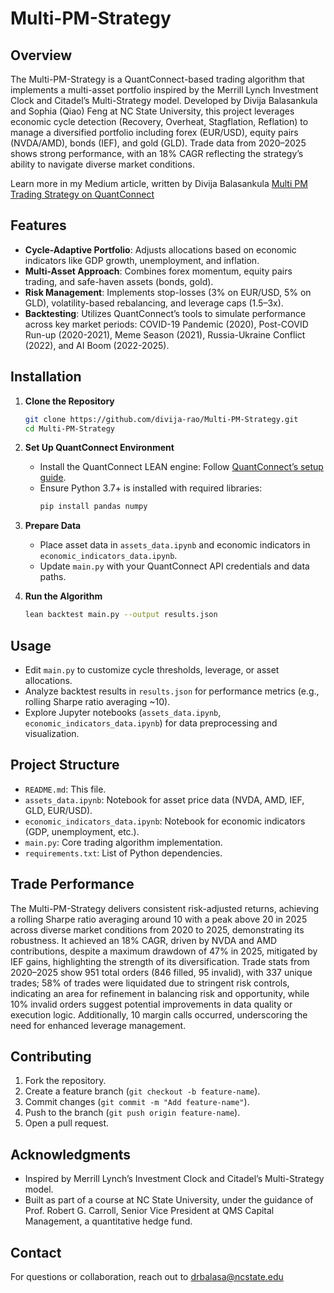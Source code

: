# Multi-PM-Strategy

## Overview
The Multi-PM-Strategy is a QuantConnect-based trading algorithm that implements a multi-asset portfolio inspired by the Merrill Lynch Investment Clock and Citadel’s Multi-Strategy model. Developed by Divija Balasankula and Sophia (Qiao) Feng at NC State University, this project leverages economic cycle detection (Recovery, Overheat, Stagflation, Reflation) to manage a diversified portfolio including forex (EUR/USD), equity pairs (NVDA/AMD), bonds (IEF), and gold (GLD). Trade data from 2020–2025 shows strong performance, with an 18% CAGR reflecting the strategy’s ability to navigate diverse market conditions.

Learn more in my Medium article, written by Divija Balasankula [Multi PM Trading Strategy on QuantConnect](https://medium.com/p/7bb60c469da4)

## Features
- **Cycle-Adaptive Portfolio**: Adjusts allocations based on economic indicators like GDP growth, unemployment, and inflation.
- **Multi-Asset Approach**: Combines forex momentum, equity pairs trading, and safe-haven assets (bonds, gold).
- **Risk Management**: Implements stop-losses (3% on EUR/USD, 5% on GLD), volatility-based rebalancing, and leverage caps (1.5–3x).
- **Backtesting**: Utilizes QuantConnect’s tools to simulate performance across key market periods: COVID-19 Pandemic (2020), Post-COVID Run-up (2020-2021), Meme Season (2021), Russia-Ukraine Conflict (2022), and AI Boom (2022-2025).

## Installation

1. **Clone the Repository**
   ```bash
   git clone https://github.com/divija-rao/Multi-PM-Strategy.git
   cd Multi-PM-Strategy
   ```

2. **Set Up QuantConnect Environment**
   - Install the QuantConnect LEAN engine: Follow [QuantConnect’s setup guide](https://www.quantconnect.com/docs/v2/lean-cli/getting-started).
   - Ensure Python 3.7+ is installed with required libraries:
     ```bash
     pip install pandas numpy
     ```

3. **Prepare Data**
   - Place asset data in `assets_data.ipynb` and economic indicators in `economic_indicators_data.ipynb`.
   - Update `main.py` with your QuantConnect API credentials and data paths.

4. **Run the Algorithm**
   ```bash
   lean backtest main.py --output results.json
   ```

## Usage
- Edit `main.py` to customize cycle thresholds, leverage, or asset allocations.
- Analyze backtest results in `results.json` for performance metrics (e.g., rolling Sharpe ratio averaging ~10).
- Explore Jupyter notebooks (`assets_data.ipynb`, `economic_indicators_data.ipynb`) for data preprocessing and visualization.

## Project Structure
- `README.md`: This file.
- `assets_data.ipynb`: Notebook for asset price data (NVDA, AMD, IEF, GLD, EUR/USD).
- `economic_indicators_data.ipynb`: Notebook for economic indicators (GDP, unemployment, etc.).
- `main.py`: Core trading algorithm implementation.
- `requirements.txt`: List of Python dependencies.

## Trade Performance
The Multi-PM-Strategy delivers consistent risk-adjusted returns, achieving a rolling Sharpe ratio averaging around 10 with a peak above 20 in 2025 across diverse market conditions from 2020 to 2025, demonstrating its robustness. It achieved an 18% CAGR, driven by NVDA and AMD contributions, despite a maximum drawdown of 47% in 2025, mitigated by IEF gains, highlighting the strength of its diversification. Trade stats from 2020–2025 show 951 total orders (846 filled, 95 invalid), with 337 unique trades; 58% of trades were liquidated due to stringent risk controls, indicating an area for refinement in balancing risk and opportunity, while 10% invalid orders suggest potential improvements in data quality or execution logic. Additionally, 10 margin calls occurred, underscoring the need for enhanced leverage management.

## Contributing
1. Fork the repository.
2. Create a feature branch (`git checkout -b feature-name`).
3. Commit changes (`git commit -m "Add feature-name"`).
4. Push to the branch (`git push origin feature-name`).
5. Open a pull request.

## Acknowledgments
- Inspired by Merrill Lynch’s Investment Clock and Citadel’s Multi-Strategy model.
- Built as part of a course at NC State University, under the guidance of Prof. Robert G. Carroll, Senior Vice President at QMS Capital Management, a quantitative hedge fund.

## Contact
For questions or collaboration, reach out to drbalasa@ncstate.edu
